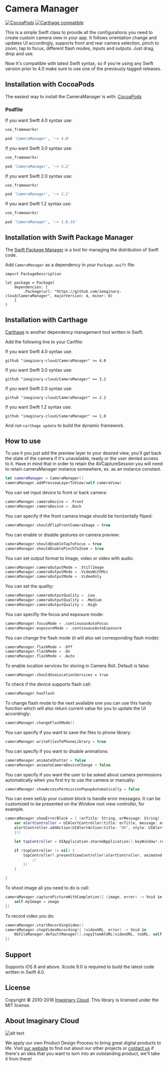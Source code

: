 
# Camera Manager
[![CocoaPods](https://img.shields.io/cocoapods/v/CameraManager.svg)](https://github.com/imaginary-cloud/CameraManager) [![Carthage compatible](https://img.shields.io/badge/Carthage-compatible-4BC51D.svg?style=flat)](https://github.com/Carthage/Carthage)

This is a simple Swift class to provide all the configurations you need to create custom camera view in your app.
It follows orientation change and updates UI accordingly, supports front and rear camera selection, pinch to zoom, tap to focus, different flash modes, inputs and outputs.
Just drag, drop and use.

Now it's compatible with latest Swift syntax, so if you're using any Swift version prior to 4.0 make sure to use one of the previously tagged releases.

## Installation with CocoaPods

The easiest way to install the CameraManager is with: [CocoaPods](http://cocoapods.org)

### Podfile

If you want Swift 4.0 syntax use:

```ruby
use_frameworks!

pod 'CameraManager', '~> 4.0'
```

If you want Swift 3.0 syntax use:

```ruby
use_frameworks!

pod 'CameraManager', '~> 3.2'
```

If you want Swift 2.0 syntax use:

```ruby
use_frameworks!

pod 'CameraManager', '~> 2.2'
```

If you want Swift 1.2 syntax use:

```ruby
use_frameworks!

pod 'CameraManager', '~> 1.0.14'
```

## Installation with Swift Package Manager

The [Swift Package Manager](https://swift.org/package-manager/) is a tool for managing the distribution of Swift code.

Add `CameraManager` as a dependency in your `Package.swift` file:

```
import PackageDescription

let package = Package(
    dependencies: [
        .Package(url: "https://github.com/imaginary-cloud/CameraManager", majorVersion: 4, minor: 0)
    ]
)
```

## Installation with Carthage

[Carthage](https://github.com/Carthage/Carthage) is another dependency management tool written in Swift.

Add the following line to your Cartfile:

If you want Swift 4.0 syntax use:

```
github "imaginary-cloud/CameraManager" >= 4.0
```

If you want Swift 3.0 syntax use:

```
github "imaginary-cloud/CameraManager" >= 3.2
```

If you want Swift 2.0 syntax use:

```
github "imaginary-cloud/CameraManager" >= 2.2
```

If you want Swift 1.2 syntax use:

```
github "imaginary-cloud/CameraManager" >= 1.0
```

And run `carthage update` to build the dynamic framework.

## How to use
To use it you just add the preview layer to your desired view, you'll get back the state of the camera if it's unavailable, ready or the user denied access to it. Have in mind that in order to retain the AVCaptureSession you will need to retain cameraManager instance somewhere, ex. as an instance constant.
```swift
let cameraManager = CameraManager()
cameraManager.addPreviewLayerToView(self.cameraView)
```
You can set input device to front or back camera:
```swift
cameraManager.cameraDevice = .Front
cameraManager.cameraDevice = .Back
```

You can specify if the front camera image should be horizontally fliped:

```swift
cameraManager.shouldFlipFrontCameraImage = true
```

You can enable or disable gestures on camera preview:

```swift
cameraManager.shouldEnableTapToFocus = true
cameraManager.shouldEnablePinchToZoom = true
```

You can set output format to Image, video or video with audio:

```swift
cameraManager.cameraOutputMode = .StillImage
cameraManager.cameraOutputMode = .VideoWithMic
cameraManager.cameraOutputMode = .VideoOnly
```

You can set the quality:
```swift
cameraManager.cameraOutputQuality = .Low
cameraManager.cameraOutputQuality = .Medium
cameraManager.cameraOutputQuality = .High
```

You can specifiy the focus and exposure mode:
```swift
cameraManager.focusMode = .continuousAutoFocus 
cameraManager.exposureMode = .continuousAutoExposure 
```

You can change the flash mode (it will also set corresponding flash mode):
```swift
cameraManager.flashMode = .Off
cameraManager.flashMode = .On
cameraManager.flashMode = .Auto
```

To enable location services for storing in Camera Roll. Default is false:
```
cameraManager.shouldUseLocationServices = true
```

To check if the device supports flash call:
```swift
cameraManager.hasFlash
```

To change flash mode to the next available one you can use this handy function which will also return current value for you to update the UI accordingly:
```swift
cameraManager.changeFlashMode()
```

You can specify if you want to save the files to phone library:
```swift
cameraManager.writeFilesToPhoneLibrary = true
```

You can specify if you want to disable animations:
```swift
cameraManager.animateShutter = false
cameraManager.animateCameraDeviceChange = false
```

You can specify if you want the user to be asked about camera permissions automatically when you first try to use the camera or manually:
```swift
cameraManager.showAccessPermissionPopupAutomatically = false
```

You can even setUp your custom block to handle error messages:
It can be customized to be presented on the Window root view controller, for example.
```swift
cameraManager.showErrorBlock = { (erTitle: String, erMessage: String) -> Void in
    var alertController = UIAlertController(title: erTitle, message: erMessage, preferredStyle: .Alert)
    alertController.addAction(UIAlertAction(title: "OK", style: UIAlertActionStyle.Default, handler: { (alertAction) -> Void in
    }))

    let topController = UIApplication.sharedApplication().keyWindow?.rootViewController

    if (topController != nil) {
        topController?.presentViewController(alertController, animated: true, completion: { () -> Void in
            //
        })
    }

}
```

To shoot image all you need to do is call:
```swift
cameraManager.capturePictureWithCompletion({ (image, error) -> Void in
	self.myImage = image             
})
```

To record video you do:
```swift
cameraManager.startRecordingVideo()
cameraManager.stopVideoRecording({ (videoURL, error) -> Void in
	NSFileManager.defaultManager().copyItemAtURL(videoURL, toURL: self.myVideoURL, error: &error)
})
```

## Support

Supports iOS 8 and above. Xcode 9.0 is required to build the latest code written in Swift 4.0.

## License

Copyright © 2010-2018 [Imaginary Cloud](www.imaginarycloud.com). This library is licensed under the MIT license.

## About Imaginary Cloud

![alt text](https://s31.postimg.cc/qlhlkdh4b/github.png)

We apply our own Product Design Process to bring great digital products to life. Visit [our website](www.imaginarycloud.com) to find out about our other projects or [contact us](www.imaginarycloud.com/contacts) if there's an idea that you want to turn into an outstanding product, we'll take it from there!
